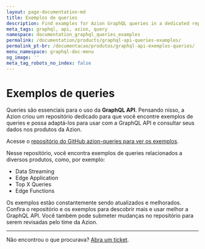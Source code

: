 ```yaml
---
layout: page-documentation-md
title: Exemplos de queries
description: Find examples for Azion GraphQL queries in a dedicated repository.
meta_tags: graphql, api, azion, query
namespace: documentation_graphql_queries_examples
permalink: /documentation/products/graphql-api-queries-examples/
permalink_pt-br: /documentacao/produtos/graphql-api-exemplos-queries/
menu_namespace: graphql-doc-menu
og_image: ''
meta_tag_robots_no_index: false
---
```


# Exemplos de queries

Queries são essenciais para o uso da **GraphQL API**. Pensando nisso, a Azion criou um repositório dedicado para que você encontre exemplos de queries e possa adaptá-los para usar com a GraphQL API e consultar seus dados nos produtos da Azion.

Acesse o [repositório do GitHub azion-queries para ver os exemplos](https://github.com/aziontech/azion-queries).

Nesse repositório, você encontra exemplos de queries relacionados a diversos produtos, como, por exemplo:

- Data Streaming
- Edge Application
- Top X Queries
- Edge Functions

Os exemplos estão constantemente sendo atualizados e melhorados. Confira o repositório e os exemplos para descobrir mais e usar melhor a GraphQL API. Você também pode submeter mudanças no repositório para serem revisadas pelo time da Azion.

---

Não encontrou o que procurava? [Abra um ticket](https://tickets.azion.com/).
